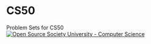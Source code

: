 # CS50
Problem Sets for CS50
[![Open Source Society University - Computer Science](https://img.shields.io/badge/OSSU-computer--science-blue.svg)](https://github.com/open-source-society/computer-science)
